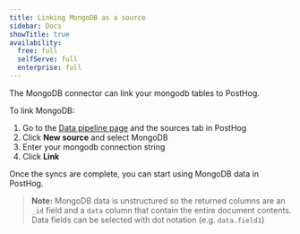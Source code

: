 ```yaml
---
title: Linking MongoDB as a source
sidebar: Docs
showTitle: true
availability:
  free: full
  selfServe: full
  enterprise: full
---
```


The MongoDB connector can link your mongodb tables to PostHog.

To link MongoDB:

1. Go to the [Data pipeline page](https://us.posthog.com/pipeline/sources) and the sources tab in PostHog
2. Click **New source** and select MongoDB
3. Enter your mongodb connection string
4. Click **Link**

Once the syncs are complete, you can start using MongoDB data in PostHog.

> **Note:** MongoDB data is unstructured so the returned columns are an `_id` field and a `data` column that contain the entire document contents. Data fields can be selected with dot notation (e.g. `data.field1`)